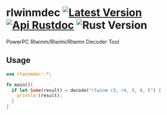 # rlwinmdec [![Latest Version]][crates.io] [![Api Rustdoc]][rustdoc] ![Rust Version]

[Latest Version]: https://img.shields.io/rlwinmdec/v/rlwinmdec.svg
[crates.io]: https://crates.io/crates/rlwinmdec
[Api Rustdoc]: https://img.shields.io/badge/api-rustdoc-blue.svg
[rustdoc]: https://docs.rs/rlwinmdec
[Rust Version]: https://img.shields.io/badge/rust-1.58+-blue.svg?maxAge=3600


PowerPC Rlwinm/Rlwimi/Rlwmn Decoder Tool

## Usage

```rs
use rlwinmdec::*;

fn main(){
  if let Some(result) = decode("rlwinm r3, r4, 3, 4, 5") {
	println!(result);
  }
}
```
